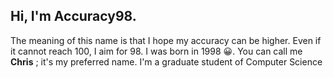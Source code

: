 ## Hi, I'm Accuracy98. 
The meaning of this name is that I hope my accuracy can be higher. Even if it cannot reach 100, I aim for 98. I was born in 1998 :grinning:. You can call me **Chris** ; it's my preferred name.
I'm a graduate student of Computer Science
